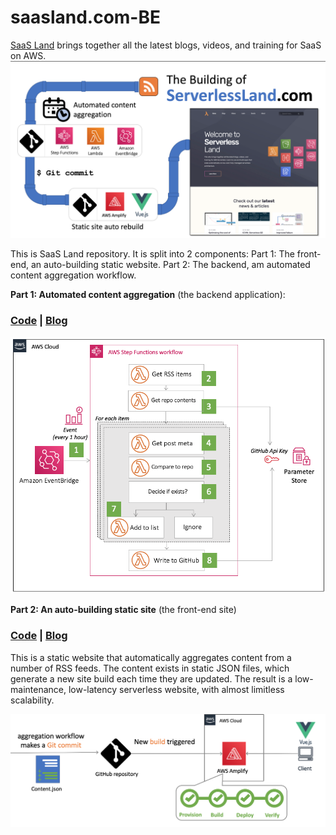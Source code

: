 # saasland.com-BE

[SaaS Land](https://saasland.com) brings together all the latest blogs, videos, and training for SaaS on AWS.
![SaaSLand](/resources/slandpipeline.png)

This is SaaS Land repository. It is split into 2 components:
Part 1: The front-end, an auto-building static website.
Part 2: The backend, am automated content aggregation workflow.

**Part 1: Automated content aggregation** (the backend application):
### [Code](/backend) | [Blog](https://aws.amazon.com/blogs/compute/building-serverless-land-part-1-automating-content-aggregation/)

![backend](/resources/backend.png)

**Part 2: An auto-building static site** (the front-end site)
### [Code](/frontend) | [Blog](https://aws.amazon.com/blogs/compute/building-serverless-land-part-2-an-auto-building-static-site/) 

This is a static website that automatically aggregates content from a number of RSS feeds. The content exists in static JSON files, which generate a new site build each time they are updated. The result is a low-maintenance, low-latency serverless website, with almost limitless scalability.

![frontend](/resources/frontend.png)
